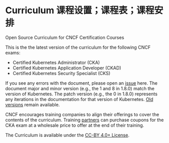 # Curriculum 课程设置；课程表；课程安排  

Open Source Curriculum for CNCF Certification Courses

This is the the latest version of the curriculum for the following CNCF exams:

* Certified Kubernetes Administrator (CKA)
* Certified Kubernetes Application Developer (CKAD)
* Certified Kubernetes Security Specialist (CKS)

If you see any errors with the document, please open an [issue](https://github.com/cncf/curriculum/issues/new) here. The document major and minor version (e.g., the 1 and 8 in 1.8.0) match the version of Kubernetes. The patch version (e.g., the 0 in 1.8.0) represents any iterations in the documentation for that version of Kubernetes. [Old versions](https://github.com/cncf/curriculum/tree/master/old-versions) remain available.

CNCF encourages training companies to align their offerings to cover the contents of the curriculum. Training [partners](https://www.cncf.io/certification/training/) can purchase coupons for the CKA exam at a wholesale price to offer at the end of their training.

The Curriculum is available under the [CC-BY 4.0+ License](https://creativecommons.org/licenses/by/4.0/).
